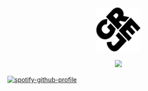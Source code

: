 <!-- https://github.com/imgrej/imgrej/README.md -->
<br>

<div align="center">
  <picture>
    <source media="(prefers-color-scheme: dark)" srcset="assets/img/logo_dark.svg">
    <source media="(prefers-color-scheme: light)" srcset="assets/img/logo_light.svg">
    <img alt="Logo" src="assets/img/logo.svg" width="100" height="100"/>
  </picture>
</div>

<br>

<div align="center">
  <img src="http://github-profile-summary-cards.vercel.app/api/cards/profile-details?username=imgrej&theme=transparent" />
</div>

<br>

<a href="https://spotify-github-profile.kittinanx.com/api/view?uid=1110226058&redirect=true">
  <img src="https://spotify-github-profile.kittinanx.com/api/view?uid=1110226058&cover_image=true&theme=natemoo-re&show_offline=false&background_color=121212&interchange=false&bar_color=53b14f&bar_color_cover=false" alt="spotify-github-profile"/>
</a>

<br>
